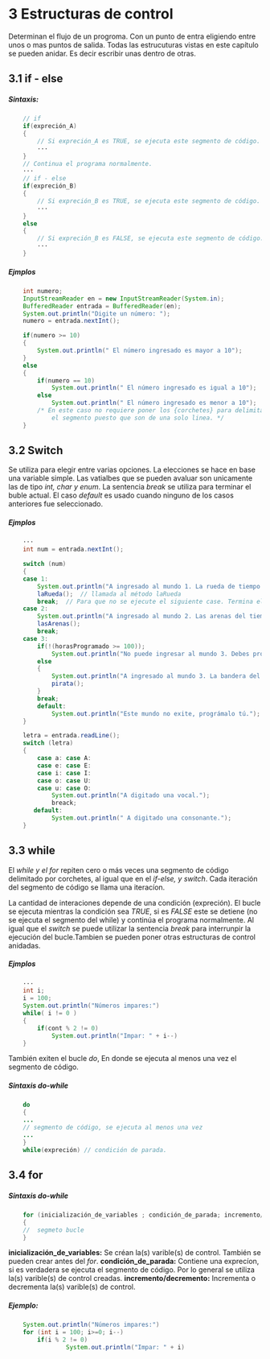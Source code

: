 
# 3 Estructuras de control

Determinan el flujo de un progroma. Con un punto de entra eligiendo entre unos o mas puntos de salida. Todas las estrucuturas vistas en este capítulo se pueden anidar. Es decir escribir unas dentro de otras.

## 3.1 if - else

##### Sintaxis:
``` java
	// if
	if(expreción_A)
	{
		// Si expreción_A es TRUE, se ejecuta este segmento de código.
        ···
	}
	// Continua el programa normalmente.
    ···
    // if - else
    if(expreción_B)
	{
		// Si expreción_B es TRUE, se ejecuta este segmento de código.
        ···
	}
    else
    {
    	// Si expreción_B es FALSE, se ejecuta este segmento de código.
        ···
    }
```
##### Ejmplos
```java
	int numero;
    InputStreamReader en = new InputStreamReader(System.in);
    BufferedReader entrada = BufferedReader(en);
    System.out.println("Digite un número: ");
    numero = entrada.nextInt();

	if(numero >= 10)
	{
		System.out.println(" El número ingresado es mayor a 10");
	}
    else
    {
    	if(numero == 10)
        	System.out.println(" El número ingresado es igual a 10");
		else
			System.out.println(" El número ingresado es menor a 10");
        /* En este caso no requiere poner los {corchetes} para delimitar
        	el segmento puesto que son de una solo linea. */
    }
```

## 3.2 Switch

Se utiliza para elegir entre varias opciones. La elecciones se hace en base una variable simple. Las vatialbes que se pueden avaluar son unicamente las de tipo *int, char y enum*. La sentencia *break* se utiliza para terminar el buble actual. El caso *default* es usado cuando ninguno de los casos anteriores fue seleccionado.


##### Ejmplos

```java
	···
    int num = entrada.nextInt();

	switch (num)
    {
    case 1:
    	System.out.println("A ingresado al mundo 1. La rueda de tiempo.");
        laRueda();	// llamada al método laRueda
        break;	// Para que no se ejecute el siguiente case. Termina el switch
	case 2:
    	System.out.println("A ingresado al mundo 2. Las arenas del tiempo.");
        lasArenas();
        break;
	case 3:
        if(!(horasProgramado >= 100));
			System.out.println("No puede ingresar al mundo 3. Debes programar mas");
        else
        {
        	System.out.println("A ingresado al mundo 3. La bandera del pirata.");
            pirata();
        }
        break;
        default:
        	System.out.println("Este mundo no exite, prográmalo tú.");
    }

    letra = entrada.readLine();
    switch (letra)
	{
    	case a: case A:
        case e: case E:
        case i: case I:
        case o: case U:
        case u: case O:
        	System.out.println("A digitado una vocal.");
            breack;
       default:
        	System.out.println(" A digitado una consonante.");
    }
```

## 3.3 while

El *while y el for* repiten cero o más veces una segmento de código delimitado por corchetes, al igual que en el *if-else, y switch*. Cada iteración del segmento de código se llama una iteracíon.

La cantidad de interaciones depende de una condición (expreción). El bucle se ejecuta mientras la condición sea *TRUE*, si es *FALSE* este se detiene (no se ejecuta el segmento del while) y continúa el programa normalmente. Al igual que el *switch* se puede utilizar la sentencia *break* para interrunpir la ejecución del bucle.Tambien se pueden poner otras estructuras de control anidadas.

##### Ejmplos

```java
	···
    int i;
    i = 100;
	System.out.println("Números impares:")
	while( i != 0 )
    {
    	if(cont % 2 != 0)
    		System.out.println("Impar: " + i--)
    }
```

También exiten el bucle *do*, En donde se ejecuta al menos una vez el segmento de código.

##### Sintaxis do-while
```java
	do
    {
	...
    // segmento de código, se ejecuta al menos una vez
    ...
    }
	while(expreción) // condición de parada.
```

## 3.4 for

##### Sintaxis do-while

```java
	for (inicialización_de_variables ; condición_de_parada; incremento/decremento)
    {
    //	segmeto bucle
    }
```

**inicialización_de_variables:** Se créan la(s) varible(s) de control. También se pueden crear antes del *for*.
**condición_de_parada:** Contiene una exprecíon, si es verdadera se ejecuta el segmento de código. Por lo general se utiliza la(s) varible(s) de control creadas.
**incremento/decremento:** Incrementa o decrementa la(s) varible(s) de control.

##### Ejemplo:
```java
	System.out.println("Números impares:")
	for (int i = 100; i>=0; i--)
    	if(i % 2 != 0)
    			System.out.println("Impar: " + i)
```

<!--
		for each
        for (variables :  conjunto )
-->

